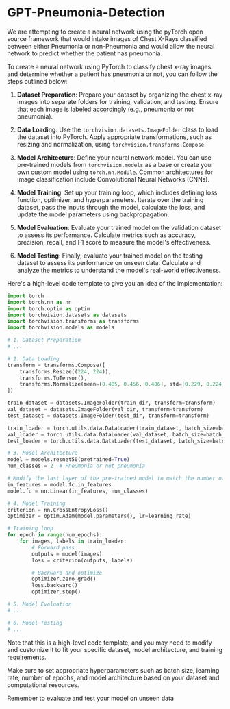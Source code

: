 # GPT-Pneumonia-Detection

We are attempting to create a neural network using the pyTorch open source framework that would intake images of Chest X-Rays classified between either Pneumonia or non-Pneumonia and would allow the neural network to predict whether the patient has pneumonia. 

To create a neural network using PyTorch to classify chest x-ray images and determine whether a patient has pneumonia or not, you can follow the steps outlined below:

1. **Dataset Preparation**: Prepare your dataset by organizing the chest x-ray images into separate folders for training, validation, and testing. Ensure that each image is labeled accordingly (e.g., pneumonia or not pneumonia).

2. **Data Loading**: Use the `torchvision.datasets.ImageFolder` class to load the dataset into PyTorch. Apply appropriate transformations, such as resizing and normalization, using `torchvision.transforms.Compose`.

3. **Model Architecture**: Define your neural network model. You can use pre-trained models from `torchvision.models` as a base or create your own custom model using `torch.nn.Module`. Common architectures for image classification include Convolutional Neural Networks (CNNs).

4. **Model Training**: Set up your training loop, which includes defining loss function, optimizer, and hyperparameters. Iterate over the training dataset, pass the inputs through the model, calculate the loss, and update the model parameters using backpropagation.

5. **Model Evaluation**: Evaluate your trained model on the validation dataset to assess its performance. Calculate metrics such as accuracy, precision, recall, and F1 score to measure the model's effectiveness.

6. **Model Testing**: Finally, evaluate your trained model on the testing dataset to assess its performance on unseen data. Calculate and analyze the metrics to understand the model's real-world effectiveness.

Here's a high-level code template to give you an idea of the implementation:

```python
import torch
import torch.nn as nn
import torch.optim as optim
import torchvision.datasets as datasets
import torchvision.transforms as transforms
import torchvision.models as models

# 1. Dataset Preparation
# ...

# 2. Data Loading
transform = transforms.Compose([
    transforms.Resize((224, 224)),
    transforms.ToTensor(),
    transforms.Normalize(mean=[0.485, 0.456, 0.406], std=[0.229, 0.224, 0.225])  # Normalize the image data
])

train_dataset = datasets.ImageFolder(train_dir, transform=transform)
val_dataset = datasets.ImageFolder(val_dir, transform=transform)
test_dataset = datasets.ImageFolder(test_dir, transform=transform)

train_loader = torch.utils.data.DataLoader(train_dataset, batch_size=batch_size, shuffle=True)
val_loader = torch.utils.data.DataLoader(val_dataset, batch_size=batch_size)
test_loader = torch.utils.data.DataLoader(test_dataset, batch_size=batch_size)

# 3. Model Architecture
model = models.resnet50(pretrained=True)
num_classes = 2  # Pneumonia or not pneumonia

# Modify the last layer of the pre-trained model to match the number of classes
in_features = model.fc.in_features
model.fc = nn.Linear(in_features, num_classes)

# 4. Model Training
criterion = nn.CrossEntropyLoss()
optimizer = optim.Adam(model.parameters(), lr=learning_rate)

# Training loop
for epoch in range(num_epochs):
    for images, labels in train_loader:
        # Forward pass
        outputs = model(images)
        loss = criterion(outputs, labels)

        # Backward and optimize
        optimizer.zero_grad()
        loss.backward()
        optimizer.step()

# 5. Model Evaluation
# ...

# 6. Model Testing
# ...
```

Note that this is a high-level code template, and you may need to modify and customize it to fit your specific dataset, model architecture, and training requirements.

Make sure to set appropriate hyperparameters such as batch size, learning rate, number of epochs, and model architecture based on your dataset and computational resources.

Remember to evaluate and test your model on unseen data